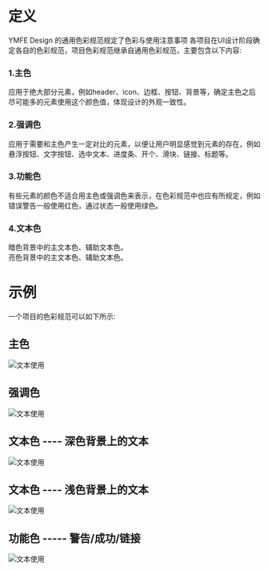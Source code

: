 # 定义
YMFE Design 的通用色彩规范规定了色彩与使用注意事项
各项目在UI设计阶段确定各自的色彩规范，项目色彩规范继承自通用色彩规范，主要包含以下内容:
### 1.主色
应用于绝大部分元素，例如header、icon、边框、按钮、背景等，确定主色之后尽可能多的元素使用这个颜色值，体现设计的外观一致性。
### 2.强调色
应用于需要和主色产生一定对比的元素，以便让用户明显感觉到元素的存在，例如悬浮按钮、文字按钮、选中文本、进度条、开个、滑块、链接、标题等。
### 3.功能色
有些元素的颜色不适合用主色或强调色来表示，在色彩规范中也应有所规定，例如错误警告一般使用红色，通过状态一般使用绿色。
### 4.文本色
暗色背景中的主文本色、辅助文本色。  
亮色背景中的主文本色、辅助文本色。
# 示例
一个项目的色彩规范可以如下所示:
<div class="imgblock">
    <div>
        <h2>主色</h2>
        <img class="img" src="https://ws1.sinaimg.cn/large/b0b365f5ly1frshv7vzosj209z06bjrc.jpg" alt="文本使用" />
    </div>
    <div>
        <h2>强调色</h2>
         <img src="https://ws1.sinaimg.cn/large/b0b365f5ly1frshvnylekj20a306cdfs.jpg" alt="文本使用" />
    </div>
</div>

<div class="imgblock">
    <div>
        <h2>文本色 ---- 深色背景上的文本</h2>
        <img class="img" src="https://ws1.sinaimg.cn/large/b0b365f5ly1frshwfxwr2j20a1075t92.jpg" alt="文本使用" />
    </div>
    <div>
        <h2>文本色 ---- 浅色背景上的文本</h2>
         <img src="https://ws1.sinaimg.cn/large/b0b365f5ly1frshwz1aszj20a1043mx6.jpg" alt="文本使用" />
    </div>
</div>

<div class="imgblock">
    <div>
        <h2>功能色 ----- 警告/成功/链接</h2>
        <img class="img" src="https://ws1.sinaimg.cn/large/b0b365f5ly1frshxy5bh3j20av03cq2t.jpg" alt="文本使用" />
    </div>
</div>

